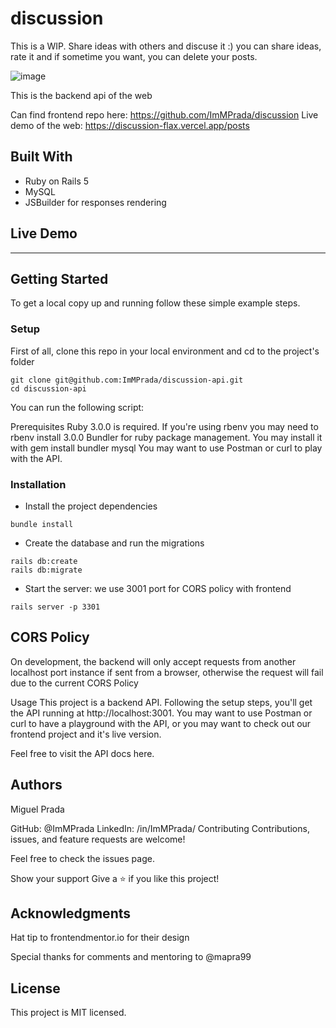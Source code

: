 # discussion

This is a WIP. Share ideas with others and discuse it :) you can share ideas, rate it and if sometime you want, you can delete your posts.

![image](https://user-images.githubusercontent.com/26731448/163056558-0ff6736f-50fc-4152-ad1d-9cbcabac19f4.png)

This is the backend api of the web

Can find frontend repo here: https://github.com/ImMPrada/discussion
Live demo of the web: https://discussion-flax.vercel.app/posts


## Built With
- Ruby on Rails 5
- MySQL
- JSBuilder for responses rendering

## Live Demo
--------------------

## Getting Started
To get a local copy up and running follow these simple example steps.

### Setup
First of all, clone this repo in your local environment and cd to the project's folder

```
git clone git@github.com:ImMPrada/discussion-api.git
cd discussion-api
```

You can run the following script:

Prerequisites
Ruby 3.0.0 is required. If you're using rbenv you may need to rbenv install 3.0.0
Bundler for ruby package management. You may install it with gem install bundler
mysql
You may want to use Postman or curl to play with the API.

### Installation

- Install the project dependencies
```
bundle install
```

- Create the database and run the migrations
```
rails db:create
rails db:migrate
```
- Start the server: we use 3001 port for CORS policy with frontend
```
rails server -p 3301
```

## CORS Policy
On development, the backend will only accept requests from another localhost port instance if sent from a browser, otherwise the request will fail due to the current CORS Policy

Usage
This project is a backend API. Following the setup steps, you'll get the API running at http://localhost:3001. You may want to use Postman or curl to have a playground with the API, or you may want to check out our frontend project and it's live version.

Feel free to visit the API docs here.


## Authors
Miguel Prada

GitHub: @ImMPrada
LinkedIn: /in/ImMPrada/
Contributing
Contributions, issues, and feature requests are welcome!

Feel free to check the issues page.

Show your support
Give a ⭐️ if you like this project!

## Acknowledgments
Hat tip to frontendmentor.io for their design

Special thanks for comments and mentoring to @mapra99

## License
This project is MIT licensed.
